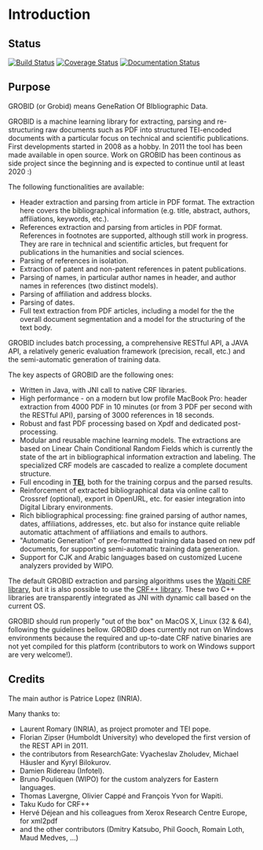 <h1>Introduction</h1>

## Status

[![Build Status](https://travis-ci.org/kermitt2/grobid.svg?branch=master)](https://travis-ci.org/kermitt2/grobid)
[![Coverage Status](https://coveralls.io/repos/kermitt2/grobid/badge.svg)](https://coveralls.io/r/kermitt2/grobid)
[![Documentation Status](https://readthedocs.org/projects/grobid/badge/?version=latest)](https://readthedocs.org/projects/grobid/?badge=latest)


## Purpose

GROBID (or Grobid) means GeneRation Of BIbliographic Data. 

GROBID is a machine learning library for extracting, parsing and re-structuring raw documents such as PDF into structured TEI-encoded documents with a particular focus on technical and scientific publications. First developments started in 2008 as a hobby. In 2011 the tool has been made available in open source. Work on GROBID has been continous as side project since the beginning and is expected to continue until at least 2020 :)

The following functionalities are available:

+ Header extraction and parsing from article in PDF format. The extraction here covers the bibliographical information (e.g. title, abstract, authors, affiliations, keywords, etc.).
+ References extraction and parsing from articles in PDF format. References in footnotes are supported, although still work in progress. They are rare in technical and scientific articles, but frequent for publications in the humanities and social sciences. 
+ Parsing of references in isolation.
+ Extraction of patent and non-patent references in patent publications.
+ Parsing of names, in particular author names in header, and author names in references (two distinct models).
+ Parsing of affiliation and address blocks. 
+ Parsing of dates.
+ Full text extraction from PDF articles, including a model for the the overall document segmentation and a model for the structuring of the text body.

GROBID includes batch processing, a comprehensive RESTful API, a JAVA API, a relatively generic evaluation framework (precision, recall, etc.) and the semi-automatic generation of training data. 

The key aspects of GROBID are the following ones:

+ Written in Java, with JNI call to native CRF libraries. 
+ High performance - on a modern but low profile MacBook Pro: header extraction from 4000 PDF in 10 minutes (or from 3 PDF per second with the RESTful API), parsing of 3000 references in 18 seconds.
+ Robust and fast PDF processing based on Xpdf and dedicated post-processing.
+ Modular and reusable machine learning models. The extractions are based on Linear Chain Conditional Random Fields which is currently the state of the art in bibliographical information extraction and labeling. The specialized CRF models are cascaded to realize a complete document structure.  
+ Full encoding in [__TEI__](http://www.tei-c.org/Guidelines/P5), both for the training corpus and the parsed results.
+ Reinforcement of extracted bibliographical data via online call to Crossref (optional), export in OpenURL, etc. for easier integration into Digital Library environments. 
+ Rich bibliographical processing: fine grained parsing of author names, dates, affiliations, addresses, etc. but also for instance quite reliable automatic attachment of affiliations and emails to authors. 
+ "Automatic Generation" of pre-formatted training data based on new pdf documents, for supporting semi-automatic training data generation. 
+ Support for CJK and Arabic languages based on customized Lucene analyzers provided by WIPO.

The default GROBID extraction and parsing algorithms uses the [Wapiti CRF library](http://wapiti.limsi.fr), but it is also possible to use the [CRF++ library](http://crfpp.googlecode.com/svn/trunk/doc/index.html). These two C++ libraries are transparently integrated as JNI with dynamic call based on the current OS. 

GROBID should run properly "out of the box" on MacOS X, Linux (32 & 64), following the guidelines bellow. GROBID does currently not run on Windows environments because the required and up-to-date CRF native binaries are not yet compiled for this platform (contributors to work on Windows support are very welcome!).


## Credits

The main author is Patrice Lopez (INRIA).

Many thanks to:

* Laurent Romary (INRIA), as project promoter and TEI pope. 
* Florian Zipser (Humboldt University) who developed the first version of the REST API in 2011.
* the contributors from ResearchGate: Vyacheslav Zholudev, Michael Häusler and Kyryl Bilokurov.
* Damien Ridereau (Infotel).
* Bruno Pouliquen (WIPO) for the custom analyzers for Eastern languages.
* Thomas Lavergne, Olivier Cappé and François Yvon for Wapiti.
* Taku Kudo for CRF++
* Hervé Déjean and his colleagues from Xerox Research Centre Europe, for xml2pdf
* and the other contributors (Dmitry Katsubo, Phil Gooch, Romain Loth, Maud Medves, ...)

